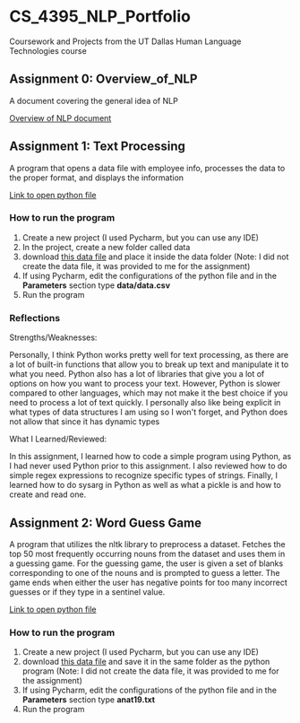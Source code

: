 # CS_4395_NLP_Portfolio
Coursework and Projects from the UT Dallas Human Language Technologies course

## Assignment 0: Overview_of_NLP
A document covering the general idea of NLP

[Overview of NLP document](Overview_of_NLP.pdf)

## Assignment 1: Text Processing
A program that opens a data file with employee info, processes the data to the proper format,
and displays the information

[Link to open python file](Text_Processing.py)

### How to run the program
1. Create a new project (I used Pycharm, but you can use any IDE)
2. In the project, create a new folder called data
3. download [this data file](data.csv) and place it inside the data folder (Note: I did not create the data file, it was provided to me for the assignment)
4. If using Pycharm, edit the configurations of the python file and in the **Parameters** section type **data/data.csv**
5. Run the program

### Reflections
Strengths/Weaknesses:

Personally, I think Python works pretty well for text processing, as there are a lot of built-in functions that allow you
to break up text and manipulate it to what you need. Python also has a lot of libraries that give you a lot of options on
how you want to process your text. However, Python is slower compared to other languages, which may not make it the best
choice if you need to process a lot of text quickly. I personally also like being explicit in what types of data structures I am
using so I won't forget, and Python does not allow that since it has dynamic types

What I Learned/Reviewed:

In this assignment, I learned how to code a simple program using Python, as I had never used Python prior to this assignment. I also reviewed how to do simple regex expressions to recognize specific types of strings. Finally, I learned how to do sysarg in Python as well as what a pickle is
and how to create and read one.

## Assignment 2: Word Guess Game
A program that utilizes the nltk library to preprocess a dataset. Fetches the top 50 most frequently occurring nouns from the dataset and uses them in a guessing game. For the guessing game, the user is given a set of blanks corresponding to one of the nouns and is prompted to guess a letter. The game ends when either the user has negative points for too many incorrect guesses or if they type in a sentinel value.

[Link to open python file](Homework2_lmv180001.py)

### How to run the program
1. Create a new project (I used Pycharm, but you can use any IDE)
2. download [this data file](anat19.txt) and save it in the same folder as the python program (Note: I did not create the data file, it was provided to me for the assignment)
4. If using Pycharm, edit the configurations of the python file and in the **Parameters** section type **anat19.txt**
5. Run the program